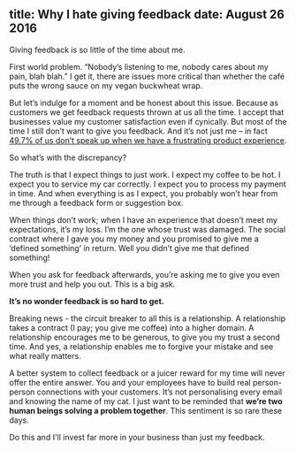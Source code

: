 title: Why I hate giving feedback
date: August 26 2016
---
Giving feedback is so little of the time about me.First world problem. “Nobody’s listening to me, nobody cares about my pain, blah blah.” I get it, there are issues more critical than whether the café puts the wrong sauce on my vegan buckwheat wrap.But let’s indulge for a moment and be honest about this issue. Because as customers we get feedback requests thrown at us all the time. I accept that businesses value my customer satisfaction even if cynically. But most of the time I still don’t want to give you feedback. And it’s not just me – in fact [49.7% of us don’t speak up when we have a frustrating product experience](https://blog.productpains.com/why-you-don-t-give-feedback-2ed6a5778121#.eaqdudqm7).So what’s with the discrepancy?The truth is that I expect things to just work. I expect my coffee to be hot. I expect you to service my car correctly. I expect you to process my payment in time. And when everything is as I expect, you probably won’t hear from me through a feedback form or suggestion box.When things don’t work; when I have an experience that doesn’t meet my expectations, it’s my loss. I’m the one whose trust was damaged. The social contract where I gave you my money and you promised to give me a ‘defined something’ in return. Well you didn’t give me that defined something!When you ask for feedback afterwards, you’re asking me to give you even more trust and help you out. This is a big ask.**It’s no wonder feedback is so hard to get.**Breaking news - the circuit breaker to all this is a relationship. A relationship takes a contract (I pay; you give me coffee) into a higher domain. A relationship encourages me to be generous, to give you my trust a second time. And yes, a relationship enables me to forgive your mistake and see what really matters.A better system to collect feedback or a juicer reward for my time will never offer the entire answer. You and your employees have to build real person-person connections with your customers.  It’s not personalising every email and knowing the name of my cat. I just want to be reminded that **we’re two human beings solving a problem together**. This sentiment is so rare these days. 

Do this and I'll invest far more in your business than just my feedback.